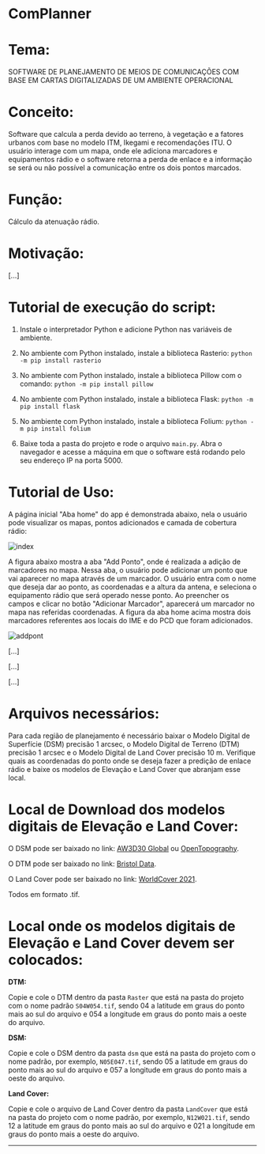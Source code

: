 # ComPlanner

# Tema:

SOFTWARE DE PLANEJAMENTO DE MEIOS DE COMUNICAÇÕES COM BASE EM CARTAS DIGITALIZADAS DE UM AMBIENTE OPERACIONAL

# Conceito:

Software que calcula a perda devido ao terreno, à vegetação e a fatores urbanos com base no modelo ITM, Ikegami e recomendações ITU. O usuário interage com um mapa, onde ele adiciona marcadores e equipamentos rádio e o software retorna a perda de enlace e a informação se será ou não possível a comunicação entre os dois pontos marcados.

# Função:

Cálculo da atenuação rádio.

# Motivação:

[...]

# Tutorial de execução do script:
1. Instale o interpretador Python e adicione Python nas variáveis de ambiente.

2. No ambiente com Python instalado, instale a biblioteca Rasterio: `python -m pip install rasterio`

3. No ambiente com Python instalado, instale a biblioteca Pillow com o comando: `python -m pip install pillow`

4. No ambiente com Python instalado, instale a biblioteca Flask: `python -m pip install flask`

5. No ambiente com Python instalado, instale a biblioteca Folium: `python -m pip install folium`

6. Baixe toda a pasta do projeto e rode o arquivo `main.py`. Abra o navegador e acesse a máquina em que o software está rodando pelo seu endereço IP na porta 5000.

# Tutorial de Uso:

A página inicial "Aba home" do app é demonstrada abaixo, nela o usuário pode visualizar os mapas, pontos adicionados e camada de cobertura rádio:

![index](https://github.com/AdrianLCS/PlanCom/assets/114261968/6a4c2c03-113b-4422-bbed-cc1a9380c17c)

A figura abaixo mostra a aba "Add Ponto", onde é realizada a adição de marcadores no mapa. Nessa aba, o usuário pode adicionar um ponto que vai aparecer no mapa através de um marcador. O usuário entra com o nome que deseja dar ao ponto, as coordenadas e a altura da antena, e seleciona o equipamento rádio que será operado nesse ponto. Ao preencher os campos e clicar no botão "Adicionar Marcador", aparecerá um marcador no mapa nas referidas coordenadas. A figura da aba home acima mostra dois marcadores referentes aos locais do IME e do PCD que foram adicionados.

![addpont](https://github.com/ProgramacaoAplicada2022/Adrian_Willian_Stegnographer/assets/114261968/c61e3f92-87f9-420d-b48d-02403a102ae4)

[...]

[...]

[...]

# Arquivos necessários:
Para cada região de planejamento é necessário baixar o Modelo Digital de Superfície (DSM) precisão 1 arcsec, o Modelo Digital de Terreno (DTM) precisão 1 arcsec e o Modelo Digital de Land Cover precisão 10 m. Verifique quais as coordenadas do ponto onde se deseja fazer a predição de enlace rádio e baixe os modelos de Elevação e Land Cover que abranjam esse local.

# Local de Download dos modelos digitais de Elevação e Land Cover:
O DSM pode ser baixado no link: [AW3D30 Global](https://opentopography.s3.sdsc.edu/minio/raster/AW3D30/AW3D30_global/) ou [OpenTopography](https://portal.opentopography.org/raster?opentopoID=OTSDEM.032021.4326.3).

O DTM pode ser baixado no link: [Bristol Data](https://data.bris.ac.uk/data/dataset/s5hqmjcdj8yo2ibzi9b4ew3sn).

O Land Cover pode ser baixado no link: [WorldCover 2021](https://worldcover2021.esa.int/downloader).

Todos em formato .tif.

# Local onde os modelos digitais de Elevação e Land Cover devem ser colocados:

**DTM:**

Copie e cole o DTM dentro da pasta `Raster` que está na pasta do projeto com o nome padrão `S04W054.tif`, sendo 04 a latitude em graus do ponto mais ao sul do arquivo e 054 a longitude em graus do ponto mais a oeste do arquivo.

**DSM:**

Copie e cole o DSM dentro da pasta `dsm` que está na pasta do projeto com o nome padrão, por exemplo, `N05E047.tif`, sendo 05 a latitude em graus do ponto mais ao sul do arquivo e 057 a longitude em graus do ponto mais a oeste do arquivo.

**Land Cover:**

Copie e cole o arquivo de Land Cover dentro da pasta `LandCover` que está na pasta do projeto com o nome padrão, por exemplo, `N12W021.tif`, sendo 12 a latitude em graus do ponto mais ao sul do arquivo e 021 a longitude em graus do ponto mais a oeste do arquivo.

---
